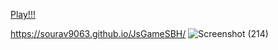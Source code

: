 [Play!!!](https://sourav9063.github.io/JsGameSBH/)

https://sourav9063.github.io/JsGameSBH/
![Screenshot (214)](https://github.com/Sourav9063/JsGameSBH/assets/53114581/8b8882ed-1329-4311-bccb-971aac14cff0)
